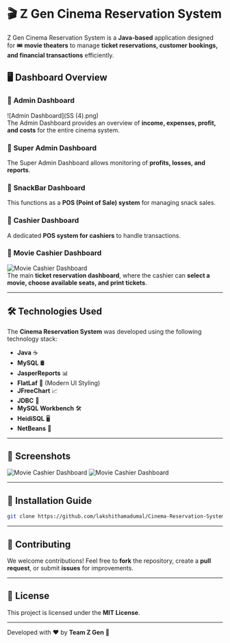 # 🎬 Z Gen Cinema Reservation System

Z Gen Cinema Reservation System is a **Java-based** application designed for 🎟️ **movie theaters** to manage **ticket reservations, customer bookings, and financial transactions** efficiently.

## 🖥️ Dashboard Overview

### 🔹 **Admin Dashboard**
![Admin Dashboard](SS (4).png)  
The Admin Dashboard provides an overview of **income, expenses, profit, and costs** for the entire cinema system.

### 🔹 **Super Admin Dashboard**
The Super Admin Dashboard allows monitoring of **profits, losses, and reports**.

### 🔹 **SnackBar Dashboard**
This functions as a **POS (Point of Sale) system** for managing snack sales.

### 🔹 **Cashier Dashboard**
A dedicated **POS system for cashiers** to handle transactions.

### 🔹 **Movie Cashier Dashboard**
![Movie Cashier Dashboard](1.PNG)  
The main **ticket reservation dashboard**, where the cashier can **select a movie, choose available seats, and print tickets**.

---

## 🛠️ **Technologies Used**
The **Cinema Reservation System** was developed using the following technology stack:

- **Java** ☕
- **MySQL** 🛢️
- **JasperReports** 📊
- **FlatLaf** 🎨 (Modern UI Styling)
- **JFreeChart** 📈
- **JDBC** 🔗
- **MySQL Workbench** 🛠️
- **HeidiSQL** 🖥️
- **NetBeans** 📝

---

## 📸 **Screenshots**
![Movie Cashier Dashboard](1.PNG)
![Movie Cashier Dashboard](1.PNG)

---

## 📜 **Installation Guide**

   ```sh
   git clone https://github.com/lakshithamadumal/Cinema-Reservation-System.git
```

---

## 🤝 Contributing
We welcome contributions! Feel free to **fork** the repository, create a **pull request**, or submit **issues** for improvements.

---

## 🐜 License
This project is licensed under the **MIT License**.

---
Developed with ❤️ by **Team Z Gen** 🚀
